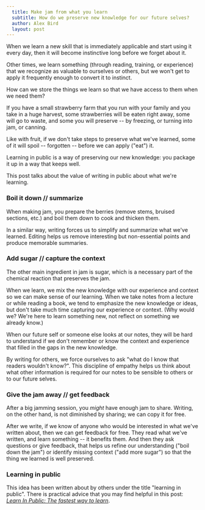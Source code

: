 ```yaml
---
  title: Make jam from what you learn
  subtitle: How do we preserve new knowledge for our future selves?
  author: Alex Bird
  layout: post
---
```


When we learn a new skill that is immediately applicable and start using it
every day, then it will become instinctive long before we forget about it.

Other times, we learn something (through reading, training, or experience) that
we recognize as valuable to ourselves or others, but we won't get to apply it
frequently enough to convert it to instinct.

How can we store the things we learn so that we have access to them when we need
them?

If you have a small strawberry farm that you run with your family and you take
in a huge harvest, some strawberries will be eaten right away, some will go to
waste, and some you will preserve -- by freezing, or turning into jam, or
canning.

Like with fruit, if we don't take steps to preserve what we've learned, some of
it will spoil -- forgotten -- before we can apply ("eat") it.

Learning in public is a way of preserving our new knowledge: you package it up
in a way that keeps well.

This post talks about the value of writing in public about what we're learning.

### Boil it down // summarize

When making jam, you prepare the berries (remove stems, bruised sections, etc.)
and boil them down to cook and thicken them.

In a similar way, writing forces us to simplify and summarize what we've
learned. Editing helps us remove interesting but non-essential points and
produce memorable summaries.

### Add sugar // capture the context

The other main ingredient in jam is sugar, which is a necessary part of the
chemical reaction that preserves the jam.

When we learn, we mix the new knowledge with our experience and context so we
can make sense of our learning. When we take notes from a lecture or while
reading a book, we tend to emphasize the new knowledge or ideas, but don't take
much time capturing our experience or context. (Why would we? We're here to
learn something new, not reflect on something we already know.)

When our future self or someone else looks at our notes, they will be hard to
understand if we don't remember or know the context and experience that filled
in the gaps in the new knowledge.

By writing for others, we force ourselves to ask "what do I know that readers
wouldn't know?". This discipline of empathy helps us think about what other
information is required for our notes to be sensible to others or to our future
selves.

### Give the jam away // get feedback

After a big jamming session, you *might* have enough jam to share. Writing, on
the other hand, is not diminished by sharing; we can copy it for free.

After we write, if we know of anyone who would be interested in what we've
written about, then we can get feedback for free. They read what we've written,
and learn something -- it benefits them. And then they ask questions or give
feedback, that helps us refine our understanding ("boil down the jam") or
identify missing context ("add more sugar") so that the thing we learned is well
preserved.

### Learning in public

This idea has been written about by others under the title "learning in public".
There is practical advice that you may find helpful in this post:
[*Learn In Public: The fastest way to learn*](https://www.swyx.io/learn-in-public). 

